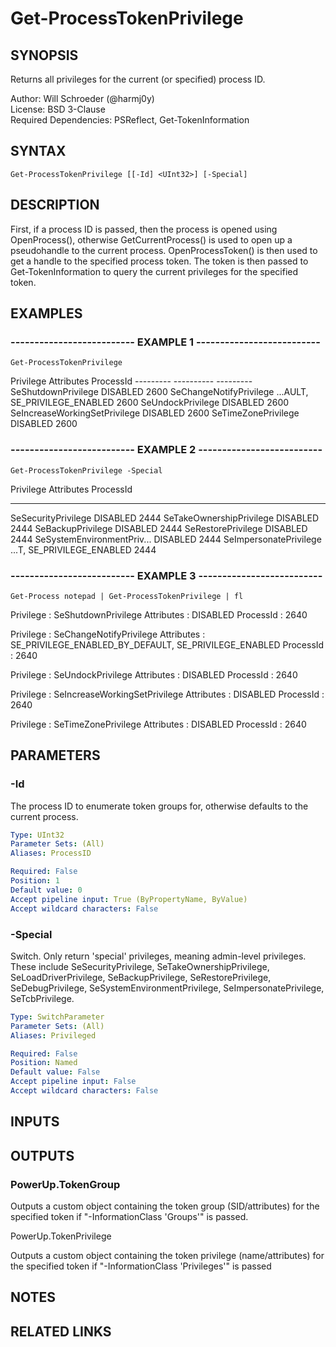# Get-ProcessTokenPrivilege

## SYNOPSIS
Returns all privileges for the current (or specified) process ID.

Author: Will Schroeder (@harmj0y)  
License: BSD 3-Clause  
Required Dependencies: PSReflect, Get-TokenInformation

## SYNTAX

```
Get-ProcessTokenPrivilege [[-Id] <UInt32>] [-Special]
```

## DESCRIPTION
First, if a process ID is passed, then the process is opened using OpenProcess(),
otherwise GetCurrentProcess() is used to open up a pseudohandle to the current process.
OpenProcessToken() is then used to get a handle to the specified process token.
The token
is then passed to Get-TokenInformation to query the current privileges for the specified
token.

## EXAMPLES

### -------------------------- EXAMPLE 1 --------------------------
```
Get-ProcessTokenPrivilege
```

Privilege                    Attributes                     ProcessId
                    ---------                    ----------                     ---------
          SeShutdownPrivilege                      DISABLED                          2600
      SeChangeNotifyPrivilege ...AULT, SE_PRIVILEGE_ENABLED                          2600
            SeUndockPrivilege                      DISABLED                          2600
SeIncreaseWorkingSetPrivilege                      DISABLED                          2600
          SeTimeZonePrivilege                      DISABLED                          2600

### -------------------------- EXAMPLE 2 --------------------------
```
Get-ProcessTokenPrivilege -Special
```

Privilege                                  Attributes                 ProcessId
---------                                  ----------                 ---------
SeSecurityPrivilege                          DISABLED                      2444
SeTakeOwnershipPrivilege                     DISABLED                      2444
SeBackupPrivilege                            DISABLED                      2444
SeRestorePrivilege                           DISABLED                      2444
SeSystemEnvironmentPriv... 
DISABLED                      2444
SeImpersonatePrivilege     ...T, SE_PRIVILEGE_ENABLED                      2444

### -------------------------- EXAMPLE 3 --------------------------
```
Get-Process notepad | Get-ProcessTokenPrivilege | fl
```

Privilege  : SeShutdownPrivilege
Attributes : DISABLED
ProcessId  : 2640

Privilege  : SeChangeNotifyPrivilege
Attributes : SE_PRIVILEGE_ENABLED_BY_DEFAULT, SE_PRIVILEGE_ENABLED
ProcessId  : 2640

Privilege  : SeUndockPrivilege
Attributes : DISABLED
ProcessId  : 2640

Privilege  : SeIncreaseWorkingSetPrivilege
Attributes : DISABLED
ProcessId  : 2640

Privilege  : SeTimeZonePrivilege
Attributes : DISABLED
ProcessId  : 2640

## PARAMETERS

### -Id
The process ID to enumerate token groups for, otherwise defaults to the current process.

```yaml
Type: UInt32
Parameter Sets: (All)
Aliases: ProcessID

Required: False
Position: 1
Default value: 0
Accept pipeline input: True (ByPropertyName, ByValue)
Accept wildcard characters: False
```

### -Special
Switch.
Only return 'special' privileges, meaning admin-level privileges.
These include SeSecurityPrivilege, SeTakeOwnershipPrivilege, SeLoadDriverPrivilege, SeBackupPrivilege,
SeRestorePrivilege, SeDebugPrivilege, SeSystemEnvironmentPrivilege, SeImpersonatePrivilege, SeTcbPrivilege.

```yaml
Type: SwitchParameter
Parameter Sets: (All)
Aliases: Privileged

Required: False
Position: Named
Default value: False
Accept pipeline input: False
Accept wildcard characters: False
```

## INPUTS

## OUTPUTS

### PowerUp.TokenGroup

Outputs a custom object containing the token group (SID/attributes) for the specified token if
"-InformationClass 'Groups'" is passed.

PowerUp.TokenPrivilege

Outputs a custom object containing the token privilege (name/attributes) for the specified token if
"-InformationClass 'Privileges'" is passed

## NOTES

## RELATED LINKS

